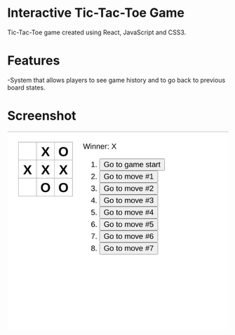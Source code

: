 # Interactive Tic-Tac-Toe Game
Tic-Tac-Toe game created using React, JavaScript and CSS3.
# Features
-System that allows players to see game history and to go back to previous board states.
# Screenshot 
![Alt text](/public/Tic-Tac-Toe.jpg?raw=true "Optional Title")
